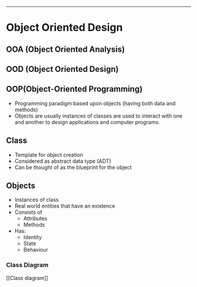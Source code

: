  ___
# Object Oriented Design

## OOA (Object Oriented Analysis)



## OOD (Object Oriented Design)




## OOP(Object-Oriented Programming)
- Programming paradigm based upon objects (having both data and methods) 
- Objects are usually instances of classes are used to interact with one and another to design applications and computer programs.

## Class
- Template for object creation
- Considered as abstract data type (ADT)
- Can be thought of as the blueprint for the object

## Objects
- Instances of class
- Real world entities that have an existence
- Consists of 
	- Attributes
	- Methods
- Has:
	- Identity
	- State
	- Behaviour


### Class Diagram
[[Class diagram]]

